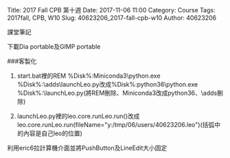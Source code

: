 Title: 2017 Fall CPB 第十週
Date: 2017-11-06 11:00
Category: Course
Tags: 2017fall, CPB, W10
Slug: 40623206_2017-fall-cpb-w10
Author: 40623206

課堂筆記

<!-- PELICAN_END_SUMMARY -->

下載Dia portable及GIMP portable

###客製化

1. start.bat裡的REM %Disk%:Miniconda3\python.exe %Disk%:\adds\launchLeo.py改成%Disk%:python36\python.exe %Disk%:\launchLeo.py(將REM刪除、Miniconda3改成python36、\adds刪除)

2. launchLeo.py裡的leo.core.runLeo.run()改成leo.core.runLeo.run(fileName="y:/tmp/06/users/40623206.leo")(括弧中的內容是自己leo的位置)

利用eric6拉計算機介面並將PushButton及LineEdit大小固定
